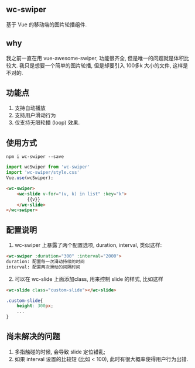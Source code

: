 ## wc-swiper
基于 Vue 的移动端的图片轮播组件.

## why
我之前一直在用 vue-awesome-swiper, 功能很齐全, 但是唯一的问题就是体积比较大. 
我只是想要一个简单的图片轮播, 但是却要引入 100多k 大小的文件, 这样是不对的. 

## 功能点
1. 支持自动播放
2. 支持用户滑动行为
3. 仅支持无限轮播 (loop) 效果.

## 使用方式
```shell
npm i wc-swiper --save
```
```javascript
import wcSwiper from 'wc-swiper'
import 'wc-swiper/style.css'
Vue.use(wcSwiper);
```

```html
<wc-swiper>
	<wc-slide v-for="(v, k) in list" :key="k">
		{{v}}
	</wc-slide>
</wc-swiper>
```

## 配置说明
1. wc-swiper 上暴露了两个配置选项, duration, interval, 类似这样:
```html
<wc-swiper :duration="300" :interval="2000">
duration: 配置每一次滑动持续的时间
interval: 配置两次滑动的间隔时间
```

2. 可以在 wc-slide 上面添加class, 用来控制 slide 的样式, 比如这样
```html
<wc-slide class="custom-slide"></wc-slide>
```
```css
.custom-slide{
	height: 300px;
	...
}
```

## 尚未解决的问题
1. 多指触碰的时候, 会导致 slide 定位错乱;
2. 如果 interval 设置的比较短 (比如 < 100), 此时有很大概率使得用户行为出错. 
